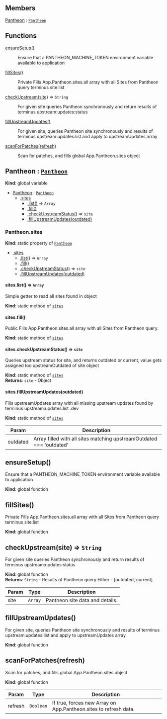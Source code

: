 ## Members

<dl>
<dt><a href="#Pantheon">Pantheon</a> : <code><a href="#Pantheon">Pantheon</a></code></dt>
<dd></dd>
</dl>

## Functions

<dl>
<dt><a href="#ensureSetup">ensureSetup()</a></dt>
<dd><p>Ensure that a PANTHEON_MACHINE_TOKEN environment variable available to application</p>
</dd>
<dt><a href="#fillSites">fillSites()</a></dt>
<dd><p>Private Fills App.Pantheon.sites.all array with all Sites from Pantheon query terminus site:list</p>
</dd>
<dt><a href="#checkUpstream">checkUpstream(site)</a> ⇒ <code>String</code></dt>
<dd><p>For given site queries Pantheon synchronously and return results of terminus upstream:updates:status</p>
</dd>
<dt><a href="#fillUpstreamUpdates">fillUpstreamUpdates()</a></dt>
<dd><p>For given site, queries Pantheon site synchronously and results of terminus upstream:updates:list and apply to upstreamUpdates array</p>
</dd>
<dt><a href="#scanForPatches">scanForPatches(refresh)</a></dt>
<dd><p>Scan for patches, and fills global App.Pantheon.sites object</p>
</dd>
</dl>

<a name="Pantheon"></a>

## Pantheon : [<code>Pantheon</code>](#Pantheon)
**Kind**: global variable  

* [Pantheon](#Pantheon) : [<code>Pantheon</code>](#Pantheon)
    * [.sites](#Pantheon.sites)
        * [.list()](#Pantheon.sites.list) ⇒ <code>Array</code>
        * [.fill()](#Pantheon.sites.fill)
        * [.checkUpstreamStatus()](#Pantheon.sites.checkUpstreamStatus) ⇒ <code>site</code>
        * [.fillUpstreamUpdates(outdated)](#Pantheon.sites.fillUpstreamUpdates)

<a name="Pantheon.sites"></a>

### Pantheon.sites
**Kind**: static property of [<code>Pantheon</code>](#Pantheon)  

* [.sites](#Pantheon.sites)
    * [.list()](#Pantheon.sites.list) ⇒ <code>Array</code>
    * [.fill()](#Pantheon.sites.fill)
    * [.checkUpstreamStatus()](#Pantheon.sites.checkUpstreamStatus) ⇒ <code>site</code>
    * [.fillUpstreamUpdates(outdated)](#Pantheon.sites.fillUpstreamUpdates)

<a name="Pantheon.sites.list"></a>

#### sites.list() ⇒ <code>Array</code>
Simple getter to read all sites found in object

**Kind**: static method of [<code>sites</code>](#Pantheon.sites)  
<a name="Pantheon.sites.fill"></a>

#### sites.fill()
Public Fills App.Pantheon.sites.all array with all Sites from Pantheon query.

**Kind**: static method of [<code>sites</code>](#Pantheon.sites)  
<a name="Pantheon.sites.checkUpstreamStatus"></a>

#### sites.checkUpstreamStatus() ⇒ <code>site</code>
Queries upstream status for site, and returns outdated or current, value gets assigned too upstreamOutdated of site object

**Kind**: static method of [<code>sites</code>](#Pantheon.sites)  
**Returns**: <code>site</code> - Object  
<a name="Pantheon.sites.fillUpstreamUpdates"></a>

#### sites.fillUpstreamUpdates(outdated)
Fills upstreamUpdates array with all missing upstream updates found by terminus upstream:updates:list <site>.dev

**Kind**: static method of [<code>sites</code>](#Pantheon.sites)  

| Param | Description |
| --- | --- |
| outdated | Array filled with all sites matching upstreamOutdated === 'outdated' |

<a name="ensureSetup"></a>

## ensureSetup()
Ensure that a PANTHEON_MACHINE_TOKEN environment variable available to application

**Kind**: global function  
<a name="fillSites"></a>

## fillSites()
Private Fills App.Pantheon.sites.all array with all Sites from Pantheon query terminus site:list

**Kind**: global function  
<a name="checkUpstream"></a>

## checkUpstream(site) ⇒ <code>String</code>
For given site queries Pantheon synchronously and return results of terminus upstream:updates:status

**Kind**: global function  
**Returns**: <code>String</code> - Results of Pantheon query Either - [outdated, current]  

| Param | Type | Description |
| --- | --- | --- |
| site | <code>Array</code> | Pantheon site data and details. |

<a name="fillUpstreamUpdates"></a>

## fillUpstreamUpdates()
For given site, queries Pantheon site synchronously and results of terminus upstream:updates:list and apply to upstreamUpdates array

**Kind**: global function  
<a name="scanForPatches"></a>

## scanForPatches(refresh)
Scan for patches, and fills global App.Pantheon.sites object

**Kind**: global function  

| Param | Type | Description |
| --- | --- | --- |
| refresh | <code>Boolean</code> | If true, forces new Array on App.Pantheon.sites to refresh data. |

